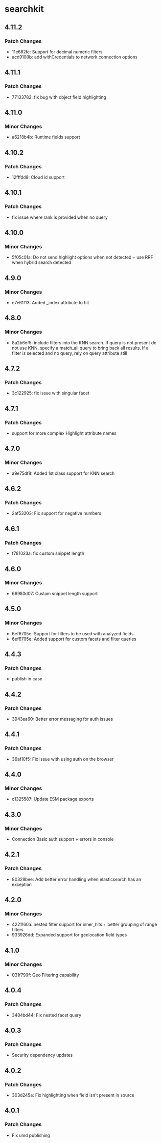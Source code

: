 # searchkit

## 4.11.2

### Patch Changes

- 11e682fc: Support for decimal numeric filters
- acd9100b: add withCredentials to network connection options

## 4.11.1

### Patch Changes

- 77133782: fix bug with object field highlighting

## 4.11.0

### Minor Changes

- a6218b4b: Runtime fields support

## 4.10.2

### Patch Changes

- 12fffdd8: Cloud id support

## 4.10.1

### Patch Changes

- fix issue where rank is provided when no query

## 4.10.0

### Minor Changes

- 5f05c01a: Do not send highlight options when not detected + use RRF when hybrid search detected

## 4.9.0

### Minor Changes

- e7e61f13: Added \_index attribute to hit

## 4.8.0

### Minor Changes

- 8a2b6ef5: include filters into the KNN search. If query is not present do not use KNN, specify a match_all query to bring back all results. If a filter is selected and no query, rely on query attribute still

## 4.7.2

### Patch Changes

- 3c122925: fix issue with singular facet

## 4.7.1

### Patch Changes

- support for more complex Highlight attribute names

## 4.7.0

### Minor Changes

- a9e75df8: Added 1st class support for KNN search

## 4.6.2

### Patch Changes

- 2af53203: Fix support for negative numbers

## 4.6.1

### Patch Changes

- f781023a: fix custom snippet length

## 4.6.0

### Minor Changes

- 66980d07: Custom snippet length support

## 4.5.0

### Minor Changes

- 6ef6705e: Support for filters to be used with analyzed fields
- 6ef6705e: Added support for custom facets and filter queries

## 4.4.3

### Patch Changes

- publish in case

## 4.4.2

### Patch Changes

- 3943ea60: Better error messaging for auth issues

## 4.4.1

### Patch Changes

- 36af10f5: Fix issue with using auth on the browser

## 4.4.0

### Minor Changes

- c1325587: Update ESM package exports

## 4.3.0

### Minor Changes

- Connection Basic auth support + errors in console

## 4.2.1

### Patch Changes

- 80328bee: Add better error handling when elasticsearch has an exception

## 4.2.0

### Minor Changes

- 4221160a: nested filter support for inner_hits + better grouping of range filters
- 933926dd: Expanded support for geolocation field types

## 4.1.0

### Minor Changes

- 031f790f: Geo Filtering capability

## 4.0.4

### Patch Changes

- 3484bd44: Fix nested facet query

## 4.0.3

### Patch Changes

- Security dependency updates

## 4.0.2

### Patch Changes

- 303d245a: Fix highlighting when field isn't present in source

## 4.0.1

### Patch Changes

- Fix umd publishing

